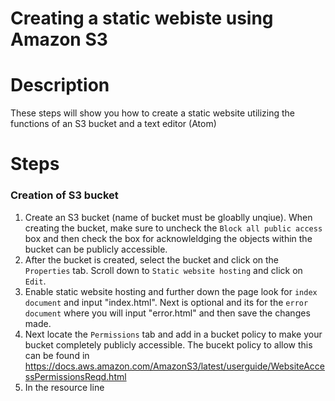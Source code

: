 # Creating a static webiste using Amazon S3
# Description
These steps will show you how to create a static website utilizing the functions of an S3 bucket and a text editor (Atom)  
# Steps
### Creation of S3 bucket
1. Create an S3 bucket (name of bucket must be gloablly unqiue). When creating the bucket, make sure to uncheck the `Block all public access` box and then check the box for acknowleldging the objects within the bucket can be publicly accessible. 
2. After the bucket is created, select the bucket and click on the `Properties` tab. Scroll down to `Static website hosting` and click on `Edit`.
3. Enable static website hosting and further down the page look for `index document` and input "index.html". Next is optional and its for the `error document` where you will input "error.html" and then save the changes made. 
4. Next locate the `Permissions` tab and add in a bucket policy to make your bucket completely publicly accessible. The bucekt policy to allow this can be found in https://docs.aws.amazon.com/AmazonS3/latest/userguide/WebsiteAccessPermissionsReqd.html
5. In the resource line 
